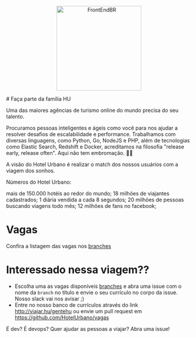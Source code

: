 <p align="center">
  <img src="https://avatars1.githubusercontent.com/u/7063040?v=4&s=200.jpg" alt="FrontEndBR" width="230" />
</p>
# Faça parte da família HU

Uma das maiores agências de turismo online do mundo precisa do seu talento.

Procuramos pessoas inteligentes e ágeis como você para nos ajudar a resolver desafios de escalabilidade e performance. Trabalhamos com diversas linguagens, como Python, Go, NodeJS e PHP, além de tecnologias como Elastic Search, Redshift e Docker, acreditamos na filosofia "release early, release often". Aqui não tem embromação. 🔪💀

A visão do Hotel Urbano é realizar o match dos nossos usuários com a viagem dos sonhos.

Números do Hotel Urbano:

mais de 150.000 hotéis ao redor do mundo;
18 milhões de viajantes cadastrados;
1 diária vendida a cada 8 segundos;
20 milhões de pessoas buscando viagens todo mês;
12 milhões de fans no facebook;

# Vagas

Confira a listagem das vagas nos [branches](https://github.com/HotelUrbano/vagas/branches)

# Interessado nessa viagem??

- Escolha uma as vagas disponíveis [branches](https://github.com/HotelUrbano/vagas/branches) e abra uma issue com o nome da `branch` no título e envie o seu currículo no corpo da issue. Nosso slack vai nos avisar ;)
- Entre no nosso banco de currículos através do link http://viajar.hu/gentehu ou envie um pull request em https://github.com/HotelUrbano/vagas


É dev? É devops? Quer ajudar as pessoas a viajar? Abra uma issue!